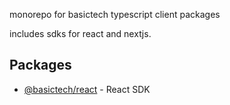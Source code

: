 monorepo for basictech typescript client packages

includes sdks for react and nextjs. 



## Packages

- [@basictech/react](./packages/react/readme.md) - React SDK 

